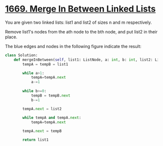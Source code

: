 # [1669. Merge In Between Linked Lists](https://leetcode.com/problems/merge-in-between-linked-lists/description/)

You are given two linked lists: list1 and list2 of sizes n and m respectively.

Remove list1's nodes from the ath node to the bth node, and put list2 in their place.

The blue edges and nodes in the following figure indicate the result:

```py
class Solution:
    def mergeInBetween(self, list1: ListNode, a: int, b: int, list2: ListNode) -> ListNode:
        tempA = tempB = list1

        while a>1:
            tempA=tempA.next
            a-=1
        
        while b>=0:
            tempB = tempB.next
            b-=1

        tempA.next = list2
        
        while tempA and tempA.next:
            tempA=tempA.next

        tempA.next = tempB

        return list1
```
